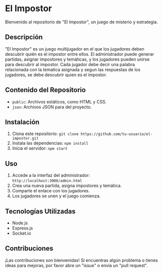 # El Impostor

Bienvenido al repositorio de "El Impostor", un juego de misterio y estrategia.

## Descripción

"El Impostor" es un juego multijugador en el que los jugadores deben descubrir quién es el impostor entre ellos. El administrador puede generar partidas, asignar impostores y temáticas, y los jugadores pueden unirse para descubrir al impostor. Cada jugador debe decir una palabra relacionada con la tematica asignada y segun las respuestas de los jugadores, se debe descubrir quien es el impostor. 

## Contenido del Repositorio

- `public`: Archivos estáticos, como HTML y CSS.
- `json`: Archivos JSON para del proyecto.

## Instalación

1. Clona este repositorio: `git clone https://github.com/tu-usuario/el-impostor.git`
2. Instala las dependencias: `npm install`
3. Inicia el servidor: `npm start`

## Uso

1. Accede a la interfaz del administrador: `http://localhost:3000/admin.html`
2. Crea una nueva partida, asigna impostores y temática.
3. Comparte el enlace con los jugadores.
4. Los jugadores se unen y el juego comienza.

## Tecnologías Utilizadas

- Node.js
- Express.js
- Socket.io

## Contribuciones

¡Las contribuciones son bienvenidas! Si encuentras algún problema o tienes ideas para mejoras, por favor abre un "issue" o envía un "pull request".


